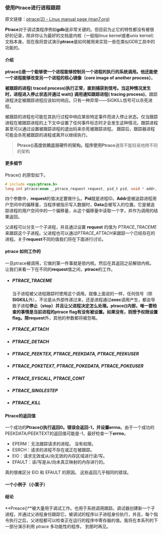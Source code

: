 ### 使用Ptrace进行进程跟踪

原文链接：[ptrace(2) - Linux manual page (man7.org)](https://man7.org/linux/man-pages/man2/ptrace.2.html#DESCRIPTION)

**Ptrace**对于调试类程序例如**gdb**是非常关键的。但目前为止它的特性都没有被很好的记录，除非你认为最好的文档是内核（一般指linux kernel或者unix kernel）文档本身。现在我将尝试演示**ptrace**是如何被用来实现一些在类似GDB工具中的功能的。

#### 介绍

**ptrace()**是一个能够使一个进程能够控制另一个进程的执行的系统调用。他还能使一个进程能够改变另一个进程的**核心镜像（core image of another process）**。

**被跟踪的进程( traced process)**执行正常，直到捕获到信号。当这种情况发生时，进程进入停止状态并通过 wait() 调用通知**跟踪进程( tracing process)**。跟踪进程决定被跟踪进程应该如何响应。只有一种异常——SIGKILL信号可以杀死进程。

被跟踪的进程也可能在其执行过程中响应某些特定事件而进入停止状态。仅当跟踪进程在被跟踪进程的上下文中设置了任何事件标志时才会发生这种情况。跟踪进程甚至可以通过设置被跟踪进程的退出码来杀死被跟踪进程。 跟踪后，跟踪器进程可能会杀死被跟踪的进程或离开以继续执行。

> **Ptrace()**高度依赖底层硬件的架构。程序使用**Ptrace**通常不能轻易地跨不同的架构

#### 更多细节

Ptrace() 的原型如下。

```c
# include <sys/ptrace.h>
long int ptrace(enum __ptrace_request request, pid_t pid, void * addr, void * data)
```

四个参数中，**request**的值决定要做什么。**Pid**就是进程ID。**Addr**是被追踪进程用户空间中的偏移量，当程序被指示写入数据时，**Data**会被写入的位置。它是被追踪进程的用户空间中的一个偏移量，从这个偏移量中读取一个字，并作为调用的结果返回。

父进程可以分支一个子进程，并且通过设置 **request** 的值为 *PTRACE_TRACEME*来跟踪这个子进程。父进程也可以通过*PTRACE_ATTACH*来跟踪一个已经存在的进程。关于**request**不同的值我们将在下面进行讨论。

#### ptrace 如何工作的

一旦ptrace被调用，它做的第一件事就是锁内核。然后在其返回之前解锁内核。让我们来看一下在不同的**request**值之间，**ptrace**的工作。

- ##### PTRACE_TRACEME

  当子进程被父进程跟踪时使用这个调用。就像上面说的一样，任何信号（除**SIGKILL**外），不论是从外部传递过来，还是进程通过**exec**调用产生，都会导致子进程**停止（stop）**并且让父进程决定怎么处理。ptrace()内部，唯一要检查的事情是当前进程的ptrace flag有没有被设置。如果没有，则授予权限设置flag。除**request**外，其他的参数都将被忽略。

- ##### PTRACE_ATTACH

  

- ##### PTRACE_DETACH

  

- ##### PTRACE_PEEKTEX, PTRACE_PEEKDATA, PTRACE_PEEKUSER

  

- ##### PTRACE_POKETEXT, PTRACE_POKEDATA, PTRACE_POKEUSER

- ##### PTRACE_SYSCALL, PTRACE_CONT

- ##### PTRACE_SINGLESTEP

- ##### PTRACE_KILL

#### Ptrace的返回值

一个成功的**Ptrace()**执行返回0。错误会返回-1，并设置**errno**。由于一个成功的PEEKDATA/PEEKTEXT的返回值可能是-1，最好检查一下**errno**。

- EPERM：无法跟踪请求的进程。 没有权限。
- ESRCH：请求的进程不存在或正在被跟踪。
- EIO：请求无效或从/向无效的内存区域进行读/写。
- EFAULT：读/写是从/向未真正映射的内存进行的。

真的很难区分 EIO 和 EFAULT 的原因。 这些返回几乎相同的错误。

#### 一个小例子（小栗子）



#### 结论

**Preace()**被大量用于调试工作。也用于系统调用跟踪。调试器创建新一个子进程，并通过父进程身份跟踪它。被调试的程序以子进程身份执行，并且，每个指令执行之后，父进程都可以检查正在运行的程序中寄存器的值。我将在本系列的下一部分演示利用 ptrace 多功能性的程序。 到那时再见。
